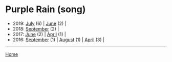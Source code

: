 # Purple Rain (song)

  * 2019: 
      [July](./purple-rain-song-2019-07.md) (6) | 
      [June](./purple-rain-song-2019-06.md) (2) | 
  * 2018: 
      [September](./purple-rain-song-2018-09.md) (2) | 
  * 2017: 
      [June](./purple-rain-song-2017-06.md) (2) | 
      [April](./purple-rain-song-2017-04.md) (1) | 
  * 2016: 
      [September](./purple-rain-song-2016-09.md) (1) | 
      [August](./purple-rain-song-2016-08.md) (1) | 
      [April](./purple-rain-song-2016-04.md) (3) | 

----

[Home](../)
